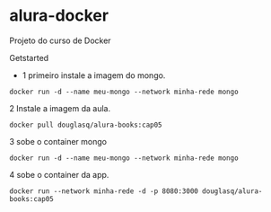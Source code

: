 # alura-docker
Projeto do curso de Docker

Getstarted
- 1 primeiro instale a imagem do mongo.
~~~docker
docker run -d --name meu-mongo --network minha-rede mongo    
~~~

2 Instale a imagem da aula.
~~~docker
docker pull douglasq/alura-books:cap05 
~~~


3 sobe o container mongo
~~~
docker run -d --name meu-mongo --network minha-rede mongo    
~~~

4 sobe o container da app.
~~~
docker run --network minha-rede -d -p 8080:3000 douglasq/alura-books:cap05   
~~~
 
